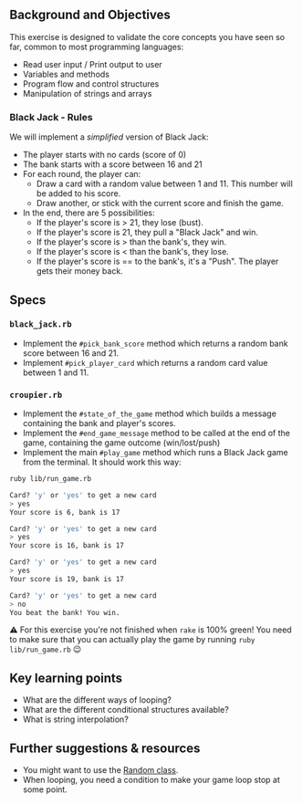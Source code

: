 ## Background and Objectives

This exercise is designed to validate the core concepts you have seen so far, common to most programming languages:

- Read user input / Print output to user
- Variables and methods
- Program flow and control structures
- Manipulation of strings and arrays

### Black Jack - Rules

We will implement a *simplified* version of Black Jack:

- The player starts with no cards (score of 0)
- The bank starts with a score between 16 and 21
- For each round, the player can:
  - Draw a card with a random value between 1 and 11. This number will be added to his score.
  - Draw another, or stick with the current score and finish the game.
- In the end, there are 5 possibilities:
  - If the player's score is > 21, they lose (bust).
  - If the player's score is 21, they pull a "Black Jack" and win.
  - If the player's score is > than the bank's, they win.
  - If the player's score is < than the bank's, they lose.
  - If the player's score is == to the bank's, it's a "Push". The player gets their money back.

## Specs

### `black_jack.rb`

- Implement the `#pick_bank_score` method which returns a random bank score between 16 and 21.
- Implement `#pick_player_card` which returns a random card value between 1 and 11.

### `croupier.rb`

- Implement the `#state_of_the_game` method which builds a message containing the bank and player's scores.
- Implement the `#end_game_message` method to be called at the end of the game, containing the game outcome (win/lost/push)
- Implement the main `#play_game` method which runs a Black Jack game from the terminal. It should work this way:

```bash
ruby lib/run_game.rb

Card? 'y' or 'yes' to get a new card
> yes
Your score is 6, bank is 17

Card? 'y' or 'yes' to get a new card
> yes
Your score is 16, bank is 17

Card? 'y' or 'yes' to get a new card
> yes
Your score is 19, bank is 17

Card? 'y' or 'yes' to get a new card
> no
You beat the bank! You win.
```

⚠️ For this exercise you're not finished when `rake` is 100% green! You need to make sure that you can actually play the game by running `ruby lib/run_game.rb` 😉

## Key learning points

- What are the different ways of looping?
- What are the different conditional structures available?
- What is string interpolation?

## Further suggestions & resources

- You might want to use the [Random class](http://www.ruby-doc.org/core-2.2.0/Random.html).
- When looping, you need a condition to make your game loop stop at some point.
